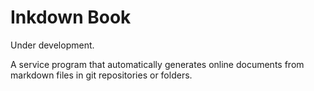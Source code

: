 # Inkdown Book

Under development.

A service program that automatically generates online documents from markdown files in git repositories or folders.